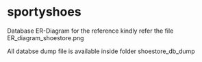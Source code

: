 # sportyshoes


Database ER-Diagram for the reference kindly refer the file ER_diagram_shoestore.png

All databse dump file is available inside folder  shoestore_db_dump


